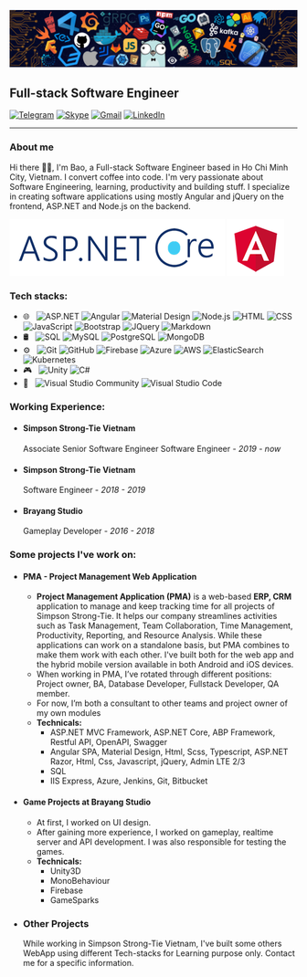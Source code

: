 <!--
**baonguyen48/baonguyen48** is a ✨ _special_ ✨ repository because its `README.md` (this file) appears on your GitHub profile.

Here are some ideas to get you started:

- 🔭 I’m currently working on ...
- 🌱 I’m currently learning ...
- 👯 I’m looking to collaborate on ...
- 🤔 I’m looking for help with ...
- 💬 Ask me about ...
- 📫 How to reach me: ...
- 😄 Pronouns: ...
- ⚡ Fun fact: ...
-->

![](https://github.com/baonguyen48/baonguyen48/blob/master/img/header_.png)

## Full-stack Software Engineer

[![Telegram](https://img.shields.io/badge/-TELEGRAM-2CA5E0?style=for-the-badge&logo=telegram&logoColor=white)](https://telegram.me/r3lazx)
[![Skype](https://img.shields.io/badge/-SKYPE-2CA5E0?style=for-the-badge&logo=skype&logoColor=white)](https://join.skype.com/invite/YhHxEP0iXooM)
[![Gmail](https://img.shields.io/badge/-GMAIL-D14836?style=for-the-badge&logo=gmail&logoColor=white)](mailto:baonguyen48287@gmail.com)
[![LinkedIn](https://img.shields.io/badge/-LINKEDIN-0077B5?style=for-the-badge&logo=linkedin&logoColor=white)](https://www.linkedin.com/in/bao-nguyen-145a8011a/)

---

### **About me**

<!-- insert some asp.net and angular image -->

Hi there 👋🏽, I'm Bao, a Full-stack Software Engineer based in Ho Chi Minh City, Vietnam. I convert coffee into code. I'm very passionate about Software Engineering, learning, productivity and building stuff. I specialize in creating software applications using mostly Angular and jQuery on the frontend, ASP.NET and Node.js on the backend.

![](https://github.com/baonguyen48/baonguyen48/blob/master/img/asp-net.png)
![](https://github.com/baonguyen48/baonguyen48/blob/master/img/angular.png)

### **Tech stacks:**

- 🌐 &nbsp;
  ![ASP.NET](https://img.shields.io/badge/-ASP.NET-333333?style=flat&logo=.net)
  ![Angular](https://img.shields.io/badge/-Angular-333333?style=flat&logo=angular&logoColor=de0330)
  ![Material Design](https://img.shields.io/badge/-Material%20Design-333333?style=flat&logo=material-design&logoColor=fff)
  ![Node.js](https://img.shields.io/badge/-Node.js-333333?style=flat&logo=node.js)
  ![HTML](https://img.shields.io/badge/-HTML-333333?style=flat&logo=HTML5)
  ![CSS](https://img.shields.io/badge/-CSS-333333?style=flat&logo=CSS3&logoColor=1572B6)
  ![JavaScript](https://img.shields.io/badge/-JavaScript-333333?style=flat&logo=javascript)
  ![Bootstrap](https://img.shields.io/badge/-Bootstrap-333333?style=flat&logo=bootstrap&logoColor=563D7C)
  ![JQuery](https://img.shields.io/badge/-JQuery-333333?style=flat&logo=jquery)
  ![Markdown](https://img.shields.io/badge/-Markdown-333333?style=flat&logo=markdown)
- 🛢 &nbsp;
  ![SQL](https://img.shields.io/badge/-SQL-333333?style=flat&logo=Microsoft-SQL-Server)
  ![MySQL](https://img.shields.io/badge/-MySQL-333333?style=flat&logo=mysql)
  ![PostgreSQL](https://img.shields.io/badge/-PostgreSQL-333333?style=flat&logo=postgreSql)
  ![MongoDB](https://img.shields.io/badge/-MongoDB-333333?style=flat&logo=mongodb)
- ⚙️ &nbsp;
  ![Git](https://img.shields.io/badge/-Git-333333?style=flat&logo=git)
  ![GitHub](https://img.shields.io/badge/-GitHub-333333?style=flat&logo=github)
  ![Firebase](https://img.shields.io/badge/-Firebase-333333?style=flat&logo=firebase)
  ![Azure](https://img.shields.io/badge/-Azure-333333?style=flat&logo=microsoft-azure&logoColor=226fb2)
  ![AWS](https://img.shields.io/badge/-AWS-333333?style=flat&logo=amazon-aws)
  ![ElasticSearch](https://img.shields.io/badge/-Elastic%20Search-333333?style=flat&logo=elastic)
  ![Kubernetes](https://img.shields.io/badge/-Kubernetes-333333?style=flat&logo=kubernetes)
- 🎮 &nbsp;
  ![Unity](https://img.shields.io/badge/-Unity-333333?style=flat&logo=unity)
  ![C#](https://img.shields.io/badge/-C%23-333333?style=flat&logo=C#)
- 🔧 &nbsp;
  ![Visual Studio Community](https://img.shields.io/badge/-Visual%20Studio%20Community-333333?style=flat&logo=visual-studio-code&logoColor=834dca)
  ![Visual Studio Code](https://img.shields.io/badge/-Visual%20Studio%20Code-333333?style=flat&logo=visual-studio-code&logoColor=007ACC)

### **Working Experience:**

- #### Simpson Strong-Tie Vietnam
  Associate Senior Software Engineer Software Engineer - _2019 - now_
- #### Simpson Strong-Tie Vietnam
  Software Engineer - _2018 - 2019_
- #### Brayang Studio
  Gameplay Developer - _2016 - 2018_

### **Some projects I've work on:**

- #### **PMA - Project Management Web Application**
  - **Project Management Application (PMA)** is a web-based **ERP, CRM** application to manage and keep tracking time for all projects of Simpson Strong-Tie. It helps our company streamlines activities such as Task Management, Team Collaboration, Time Management, Productivity, Reporting, and Resource Analysis. While these applications can work on a standalone basis, but PMA combines to make them work with each other. I've built both for the web app and the hybrid mobile version available in both Android and iOS devices.
  - When working in PMA, I’ve rotated through different positions: Project owner, BA, Database Developer, Fullstack Developer, QA member.
  - For now, I’m both a consultant to other teams and project owner of my own modules
  - **Technicals:**
    - ASP.NET MVC Framework, ASP.NET Core, ABP Framework, Restful API, OpenAPI, Swagger
    - Angular SPA, Material Design, Html, Scss, Typescript, ASP.NET Razor, Html, Css, Javascript, jQuery, Admin LTE 2/3
    - SQL
    - IIS Express, Azure, Jenkins, Git, Bitbucket
- #### Game Projects at Brayang Studio
  - At first, I worked on UI design.
  - After gaining more experience, I worked on gameplay, realtime server and API development. I was also responsible for testing the games.
  - **Technicals:**
    - Unity3D
    - MonoBehaviour
    - Firebase
    - GameSparks
- ### **Other Projects**
  While working in Simpson Strong-Tie Vietnam, I've built some others WebApp using different Tech-stacks for Learning purpose only. Contact me for a specific information.
